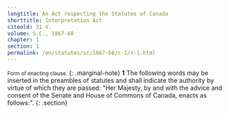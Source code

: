 ```yaml
---
longtitle: An Act respecting the Statutes of Canada
shorttitle: Interpretation Act
citeold: 31 V.
volume: S.C., 1867-68
chapter: 1
section: 1
permalink: /en/statutes/sc/1867-68/c-1/s-1.html
---
```

<small>Form of enacting clause.</small>
{: .marginal-note}
<strong><span class="section-label" id="s-1">1</span></strong> The following words may be inserted in the preambles of statutes and shall indicate the authority by virtue of which they are passed: "Her Majesty, by and with the advice and consent of the Senate and House of Commons of Canada, enacts as follows:".
{: .section}